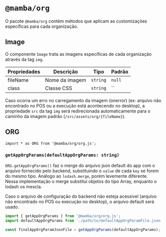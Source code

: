 # `@mamba/org`

O pacote `@mamba/org` contém métodos que aplicam as customizações específicas para cada organização.

## Image

O componente `Image` trata as imagens específicas de cada organização através da tag `img`.

| Propriedades | Descrição                  | Tipo       | Padrão      |
| ------------ | -------------------------- | ---------- | ----------- |
| fileName     | Nome da imagem             | `string`   | `null`      |
| class        | Classe CSS                 | `string`   | ``          |

Caso ocorra um erro no carregamento da imagem (onerror) (ex: arquivo não encontrado no POS ou a execução está acontecendo no desktop), a propriedade `src` da tag `img` será redirecionada automaticamente para o caminho da imagem padrão (`/src/assets/org/{fileName}`).

## ORG

`import * as ORG from '@mamba/org/org.js';`

### `getAppOrgParams(defaultAppOrgParams: string)`

`ORG.getAppOrgParams()` faz o merge do arquivo json default do app com o arquivo fornecido pelo backend, substituindo o `value` de cada `key` se forem do mesmo tipo. Análogo ao `lodash.merge`, porém levemente diferente. Nessa implementação o merge substitui objetos do tipo Array, enquanto o lodash os mescla.

Caso o arquivo de configuração do backend não esteja acessível (arquivo não encontrado no POS ou execução no desktop), o arquivo default será usado.

```js
import { getAppOrgParams } from '@mamba/org/org.js';
import defaultAppOrgParams from './path/to/defaultAppOrgParamFile.json';

const finalAppOrgParamJsonFile = getAppOrgParams(defaultAppOrgParams);
```
